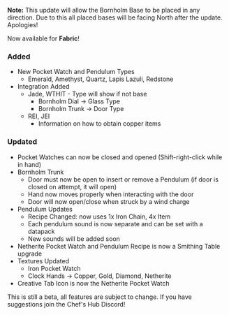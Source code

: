 **Note:** This update will allow the Bornholm Base to be placed in any direction. 
Due to this all placed bases will be facing North after the update. Apologies!

Now available for **Fabric**!

### Added
- New Pocket Watch and Pendulum Types
  - Emerald, Amethyst, Quartz, Lapis Lazuli, Redstone
- Integration Added
  - Jade, WTHIT - Type will show if not base
    - Bornholm Dial -> Glass Type
    - Bornholm Trunk -> Door Type
  - REI, JEI
    - Information on how to obtain copper items

### Updated
- Pocket Watches can now be closed and opened (Shift-right-click while in hand)
- Bornholm Trunk
  - Door must now be open to insert or remove a Pendulum (if door is closed on attempt, it will open)
  - Hand now moves properly when interacting with the door
  - Door will now open/close when struck by a wind charge
- Pendulum Updates
  - Recipe Changed: now uses 1x Iron Chain, 4x Item
  - Each pendulum sound is now separate and can be set with a datapack
  - New sounds will be added soon
- Netherite Pocket Watch and Pendulum Recipe is now a Smithing Table upgrade
- Textures Updated
  - Iron Pocket Watch
  - Clock Hands -> Copper, Gold, Diamond, Netherite
- Creative Tab Icon is now the Netherite Pocket Watch

This is still a beta, all features are subject to change. If you have suggestions join the Chef's Hub Discord!
